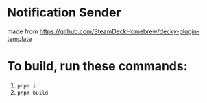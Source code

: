 # Notification Sender

made from https://github.com/SteamDeckHomebrew/decky-plugin-template


# To build, run these commands:
   1. ``pnpm i``
   2. ``pnpm build``
